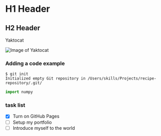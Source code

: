 # H1 Header
## H2 Header
Yaktocat

![Image of Yaktocat](https://octodex.github.com/images/yaktocat.png)

### Adding a code example
```
$ git init
Initialized empty Git repository in /Users/skills/Projects/recipe-repository/.git/
```
``` python
import numpy
```
### task list
- [x] Turn on GitHub Pages
- [ ] Setup my portfolio
- [ ] Introduce myself to the world
